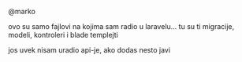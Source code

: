 @marko 

ovo su samo fajlovi na kojima sam radio u laravelu... tu su ti migracije, modeli, kontroleri i blade templejti

jos uvek nisam uradio api-je, ako dodas nesto javi


